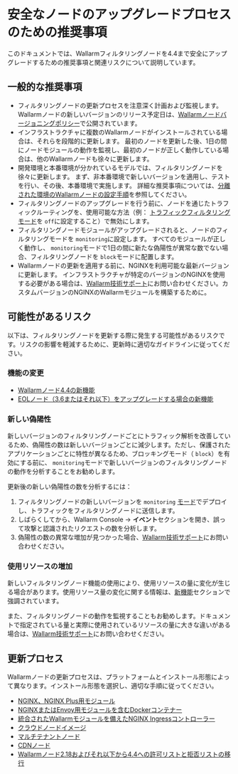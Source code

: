 # 安全なノードのアップグレードプロセスのための推奨事項

このドキュメントでは、Wallarmフィルタリングノードを4.4まで安全にアップグレードするための推奨事項と関連リスクについて説明しています。

## 一般的な推奨事項

* フィルタリングノードの更新プロセスを注意深く計画および監視します。 Wallarmノードの新しいバージョンのリリース予定日は、[Wallarmノードバージョニングポリシー](versioning-policy.md)で公開されています。
* インフラストラクチャに複数のWallarmノードがインストールされている場合は、それらを段階的に更新します。 最初のノードを更新した後、1日の間にノードモジュールの動作を監視し、最初のノードが正しく動作している場合は、他のWallarmノードも徐々に更新します。
* 開発環境と本番環境が分かれているモデルでは、フィルタリングノードを徐々に更新します。 まず、非本番環境で新しいバージョンを適用し、テストを行い、その後、本番環境で実施します。 詳細な推奨事項については、[分離された環境のWallarmノードの設定手順](../admin-en/configuration-guides/wallarm-in-separated-environments/configure-wallarm-in-separated-environments.md#gradual-rollout-of-new-wallarm-node-changes)を参照してください。
* フィルタリングノードのアップグレードを行う前に、ノードを通じたトラフィックルーティングを、使用可能な方法（例： [トラフィックフィルタリングモード](../admin-en/configure-wallarm-mode.md)を `off`に設定すること）で無効にします。
* フィルタリングノードモジュールがアップグレードされると、ノードのフィルタリングモードを `monitoring`に設定します。 すべてのモジュールが正しく動作し、 `monitoring`モードで1日の間に新たな偽陽性が異常な数でない場合、フィルタリングノードを `block`モードに配置します。
* Wallarmノードの更新を適用する前に、NGINXを利用可能な最新バージョンに更新します。 インフラストラクチャが特定のバージョンのNGINXを使用する必要がある場合は、[Wallarm技術サポート](mailto:support@wallarm.com)にお問い合わせください。カスタムバージョンのNGINXのWallarmモジュールを構築するために。

## 可能性があるリスク

以下は、フィルタリングノードを更新する際に発生する可能性があるリスクです。リスクの影響を軽減するために、更新時に適切なガイドラインに従ってください。

### 機能の変更

* [Wallarmノード4.4の新機能](what-is-new.md)
* [EOLノード（3.6またはそれ以下）をアップグレードする場合の新機能](older-versions/what-is-new.md)

### 新しい偽陽性

新しいバージョンのフィルタリングノードごとにトラフィック解析を改善しているため、偽陽性の数は新しいバージョンごとに減少します。ただし、保護されたアプリケーションごとに特性が異なるため、ブロッキングモード（ `block`）を有効にする前に、 `monitoring`モードで新しいバージョンのフィルタリングノードの動作を分析することをお勧めします。

更新後の新しい偽陽性の数を分析するには：

1. フィルタリングノードの新しいバージョンを `monitoring` [モード](../admin-en/configure-wallarm-mode.md)でデプロイし、トラフィックをフィルタリングノードに送信します。
2. しばらくしてから、Wallarm Console → **イベント**セクションを開き、誤って攻撃と認識されたリクエストの数を分析します。
3. 偽陽性の数の異常な増加が見つかった場合、[Wallarm技術サポート](mailto:support@wallarm.com)にお問い合わせください。

### 使用リソースの増加

新しいフィルタリングノード機能の使用により、使用リソースの量に変化が生じる場合があります。使用リソース量の変化に関する情報は、[新機能](what-is-new.md)セクションで強調されています。

また、フィルタリングノードの動作を監視することもお勧めします。ドキュメントで指定されている量と実際に使用されているリソースの量に大きな違いがある場合は、[Wallarm技術サポート](mailto:support@wallarm.com)にお問い合わせください。

## 更新プロセス

Wallarmノードの更新プロセスは、プラットフォームとインストール形態によって異なります。インストール形態を選択し、適切な手順に従ってください。

* [NGINX、NGINX Plus用モジュール](nginx-modules.md)
* [NGINXまたはEnvoy用モジュールを含むDockerコンテナー](docker-container.md)
* [統合されたWallarmモジュールを備えたNGINX Ingressコントローラー](ingress-controller.md)
* [クラウドノードイメージ](cloud-image.md)
* [マルチテナントノード](multi-tenant.md)
* [CDNノード](cdn-node.md)
* [Wallarmノード2.18およびそれ以下から4.4への許可リストと拒否リストの移行](migrate-ip-lists-to-node-3.md)